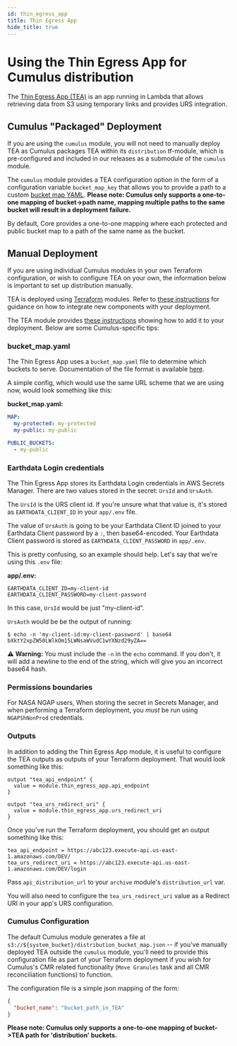 ```yaml
---
id: thin_egress_app
title: Thin Egress App
hide_title: true
---
```


# Using the Thin Egress App for Cumulus distribution

The [Thin Egress App (TEA)](https://github.com/asfadmin/thin-egress-app) is an app running in Lambda that allows retrieving data from S3 using temporary links and provides URS integration.

## Cumulus "Packaged" Deployment

 If you are using the `cumulus` module, you will not need to manually deploy TEA as Cumulus packages TEA within its `distribution` tf-module, which is pre-configured and included in our releases as a submodule of the `cumulus` module.

The `cumulus` module provides a TEA configuration option in the form of a configuration variable `bucket_map_key` that allows you to provide a path to a custom [bucket map YAML](https://github.com/asfadmin/thin-egress-app#buckets-and-bucket-map).     **Please note: Cumulus only supports a one-to-one mapping of bucket->path name, mapping multiple paths to the same bucket will result in a deployment failure.**

By default, Core provides a one-to-one mapping where each protected and public bucket map to a path of the same name as the bucket.

## Manual Deployment

If you are using individual Cumulus modules in your own Terraform configuration, or wish to configure TEA on your own, the information below is important to set up distribution manually.

TEA is deployed using [Terraform](https://terraform.io) modules. Refer to [these instructions](./components) for guidance on how to integrate new components with your deployment.

The TEA module provides [these instructions](https://github.com/asfadmin/thin-egress-app/blob/devel/NGAP-DEPLOY-README.MD)
showing how to add it to your deployment. Below are some Cumulus-specific tips:

### bucket_map.yaml

The Thin Egress App uses a `bucket_map.yaml` file to determine which buckets to
serve. Documentation of the file format is available [here](https://github.com/asfadmin/thin-egress-app#bucket-map).

A simple config, which would use the same URL scheme that we are using now,
would look something like this:

**bucket_map.yaml:**

```yaml
MAP:
  my-protected: my-protected
  my-public: my-public

PUBLIC_BUCKETS:
  - my-public
```

### Earthdata Login credentials

The Thin Egress App stores its Earthdata Login credentials in AWS Secrets
Manager. There are two values stored in the secret: `UrsId` and `UrsAuth`.

The `UrsId` is the URS client id. If you're unsure what that value is, it's
stored as `EARTHDATA_CLIENT_ID` in your `app/.env` file.

The value of `UrsAuth` is going to be your Earthdata Client ID joined to your
Earthdata Client password by a `:`, then base64-encoded. Your Earthdata Client
password is stored as `EARTHDATA_CLIENT_PASSWORD` in `app/.env`.

This is pretty confusing, so an example should help. Let's say that we're using
this `.env` file:

**app/.env:**

```shell
EARTHDATA_CLIENT_ID=my-client-id
EARTHDATA_CLIENT_PASSWORD=my-client-password
```

In this case, `UrsId` would be just "my-client-id".

`UrsAuth` would be be the output of running:

```shell
$ echo -n 'my-client-id:my-client-password' | base64
bXktY2xpZW50LWlkOm15LWNsaWVudC1wYXNzd29yZA==
```

⚠️ **Warning:** You must include the `-n` in the `echo` command. If you don't,
it will add a newline to the end of the string, which will give you an incorrect
base64 hash.

### Permissions boundaries

For NASA NGAP users, When storing the secret in Secrets Manager, and when
performing a Terraform deployment, you _must_ be run using `NGAPShNonProd`
credentials.

### Outputs

In addition to adding the Thin Egress App module, it is useful to configure the
TEA outputs as outputs of your Terraform deployment. That would look something
like this:

```hcl
output "tea_api_endpoint" {
  value = module.thin_egress_app.api_endpoint
}

output "tea_urs_redirect_uri" {
  value = module.thin_egress_app.urs_redirect_uri
}
```

Once you've run the Terraform deployment, you should get an output something
like this:

```text
tea_api_endpoint = https://abc123.execute-api.us-east-1.amazonaws.com/DEV/
tea_urs_redirect_uri = https://abc123.execute-api.us-east-1.amazonaws.com/DEV/login
```

Pass `api_distribution_url` to your `archive` module's `distribution_url` var.

You will also need to configure the `tea_urs_redirect_uri` value as a Redirect
URI in your app's URS configuration.

### Cumulus Configuration

The default Cumulus module generates a file at `s3://${system_bucket}/distribution_bucket_map.json` -- if you've manually deployed TEA outside the `cumulus` module, you'll need to provide this configuration file as part of your Terraform deployment if you wish for Cumulus's CMR related functionality (`Move Granules` task and all CMR reconciliation functions) to function.

The configuration file is a simple json mapping of the form:

```json
{
  "bucket_name": "bucket_path_in_TEA"
}
```

 **Please note: Cumulus only supports a one-to-one mapping of bucket->TEA path for 'distribution' buckets.**